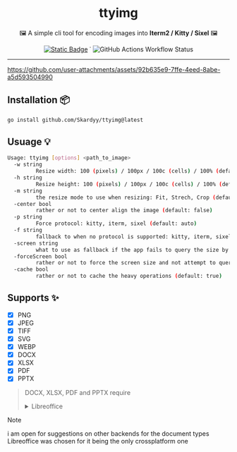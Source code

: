 <h1 align="center">ttyimg</h1>  
<p align="center">🖼️ A simple cli tool for encoding images into <b>Iterm2 / Kitty / Sixel</b> 🖼️</p> 
<div align="center">
    

[![Static Badge](https://img.shields.io/badge/go.dev-1e2029?style=flat&logo=go&logoColor=00ADD8&label=find%20at&labelColor=15161b)](https://pkg.go.dev/github.com/Skardyy/ttyimg) ˙ ![GitHub Actions Workflow Status](https://img.shields.io/github/actions/workflow/status/Skardyy/ttyimg/release.yml?style=flat&labelColor=15161b&color=1e2029)


</div>

---
https://github.com/user-attachments/assets/92b635e9-7ffe-4eed-8abe-a5d593504990

## Installation 📦
```sh
go install github.com/Skardyy/ttyimg@latest
```

## Usuage 💡  
```sh
Usage: ttyimg [options] <path_to_image>
  -w string
         Resize width: 100 (pixels) / 100px / 100c (cells) / 100% (default: 0)
  -h string
         Resize height: 100 (pixels) / 100px / 100c (cells) / 100% (default: 0)
  -m string
         the resize mode to use when resizing: Fit, Strech, Crop (default: Fit)
  -center bool
         rather or not to center align the image (default: false)
  -p string
         Force protocol: kitty, iterm, sixel (default: auto)
  -f string
         fallback to when no protocol is supported: kitty, iterm, sixel (default: sixel)
  -screen string
         what to use as fallback if the app fails to query the size by itself (default: 1920x1080)
  -forceScreen bool
         rather or not to force the screen size and not attempt to query (default: false)
  -cache bool
         rather or not to cache the heavy operations (default: true)
```

## Supports ✨  
- [X] PNG  
- [X] JPEG  
- [X] TIFF  
- [X] SVG  
- [X] WEBP  
- [X] DOCX  
- [X] XLSX  
- [X] PDF  
- [X] PPTX  

> DOCX, XLSX, PDF and PPTX require
><details>
>  <summary>Libreoffice</summary>
> 
>  ```txt
>    make sure its installed and in your path  
>    * windows: in windows its called soffice and should be in C:\Program Files\LibreOffice\program 
>    * linux: should add it to path automatically
>  ```
> </details>

> [!Note]  
> i am open for suggestions on other backends for the document types  
> Libreoffice was chosen for it being the only crossplatform one  
